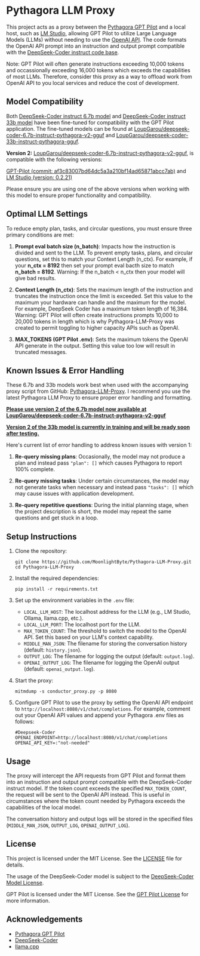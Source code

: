 # Pythagora LLM Proxy

This project acts as a proxy between the [Pythagora GPT Pilot](https://github.com/Pythagora-io/gpt-pilot) and a local host, such as [LM Studio](https://lmstudio.ai), allowing GPT Pilot to utilize Large Language Models (LLMs) without needing to use the [OpenAI API](https://openai.com/). The code formats the OpenAI API prompt into an instruction and output prompt compatible with the [DeepSeek-Coder instruct code base](https://huggingface.co/deepseek-ai/deepseek-coder-6.7b-instruct).

Note: GPT Pilot will often generate instructions exceeding 10,000 tokens and occassionally exceeding 16,000 tokens which exceeds the capabilities of most LLMs. Therefore, consider this proxy as a way to offload work from OpenAI API to you local services and reduce the cost of development.

## Model Compatibility

Both [DeepSeek-Coder instruct 6.7b model](https://huggingface.co/deepseek-ai/deepseek-coder-6.7b-instruct) and [DeepSeek-Coder instruct 33b model](https://huggingface.co/deepseek-ai/deepseek-coder-33b-instruct) have been fine-tuned for compatibility with the GPT Pilot application. The fine-tuned models can be found at [LoupGarou/deepseek-coder-6.7b-instruct-pythagora-v2-gguf](https://huggingface.co/LoupGarou/deepseek-coder-6.7b-instruct-pythagora-v2-gguf) and [LoupGarou/deepseek-coder-33b-instruct-pythagora-gguf](https://huggingface.co/LoupGarou/deepseek-coder-33b-instruct-pythagora-gguf).

**Version 2:** [LoupGarou/deepseek-coder-6.7b-instruct-pythagora-v2-gguf](https://huggingface.co/LoupGarou/deepseek-coder-6.7b-instruct-pythagora-v2-gguf), is compatible with the following versions:

[GPT-Pilot (commit: af3c83007bd64dc5a3a210bf14ad65871abcc7ab)](https://github.com/Pythagora-io/gpt-pilot/tree/af3c83007bd64dc5a3a210bf14ad65871abcc7ab) and 
[LM Studio (version: 0.2.21)](https://releases.lmstudio.ai/windows/0.2.21/c/latest/LM-Studio-0.2.21-Setup.exe)

Please ensure you are using one of the above versions when working with this model to ensure proper functionality and compatibility.

## Optimal LLM Settings

To reduce empty plan, tasks, and circular questions, you must ensure three primary conditions are met:

1. **Prompt eval batch size (n_batch)**: Impacts how the instruction is divided and sent to the LLM. To prevent empty tasks, plans, and circular questions, set this to match your Context Length (n_ctx). For example, if your **n_ctx = 8192** then set your prompt eval bacth size to match **n_batch = 8192**. Warning: If the n_batch < n_ctx then your model will give bad results.

2. **Context Length (n_ctx)**: Sets the maximum length of the instruction and truncates the instruction once the limit is exceeded. Set this value to the maximum your hardware can handle and the maximum for the model. For example, DeepSeek Coder has a maximum token length of 16,384. Warning: GPT Pilot will often create instructions prompts 10,000 to 20,000 tokens in length which is why Pythagora-LLM-Proxy was created to permit toggling to higher capacity APIs such as OpenAI.

3. **MAX_TOKENS (GPT Pilot .env)**: Sets the maximum tokens the OpenAI API generate in the output. Setting this value too low will result in truncated messages.



## Known Issues & Error Handling

These 6.7b and 33b models work best when used with the accompanying proxy script from GitHub: [Pythagora-LLM-Proxy](https://github.com/MoonlightByte/Pythagora-LLM-Proxy). I recommend you use the latest Pythagora LLM Proxy to ensure proper error handling and formatting.

<u><b>Please use version 2 of the 6.7b model now available at [LoupGarou/deepseek-coder-6.7b-instruct-pythagora-v2-gguf](https://huggingface.co/LoupGarou/deepseek-coder-6.7b-instruct-pythagora-v2-gguf)</b></u>

<u><b>Version 2 of the 33b model is currently in training and will be ready soon after testing.</b></u>

Here's current list of error handling to address known issues with version 1:

1. **Re-query missing plans**: Occasionally, the model may not produce a plan and instead pass `"plan": []` which causes Pythagora to report 100% complete.

2. **Re-query missing tasks**: Under certain circumstances, the model may not generate tasks when necessary and instead pass `"tasks": []` which may cause issues with application development.

3. **Re-query repetitive questions**: During the initial planning stage, when the project description is short, the model may repeat the same questions and get stuck in a loop.

## Setup Instructions

1. Clone the repository:
   ```
   git clone https://github.com/MoonlightByte/Pythagora-LLM-Proxy.git
   cd Pythagora-LLM-Proxy
   ```

2. Install the required dependencies:
   ```
   pip install -r requirements.txt
   ```

3. Set up the environment variables in the `.env` file:
   - `LOCAL_LLM_HOST`: The localhost address for the LLM (e.g., LM Studio, Ollama, llama.cpp, etc.).
   - `LOCAL_LLM_PORT`: The localhost port for the LLM.
   - `MAX_TOKEN_COUNT`: The threshold to switch the model to the OpenAI API. Set this based on your LLM's context capability.
   - `MIDDLE_MAN_JSON`: The filename for storing the conversation history (default: `history.json`).
   - `OUTPUT_LOG`: The filename for logging the output (default: `output.log`).
   - `OPENAI_OUTPUT_LOG`: The filename for logging the OpenAI output (default: `openai_output.log`).

4. Start the proxy:
   ```
   mitmdump -s conductor_proxy.py -p 8080
   ```

5. Configure GPT Pilot to use the proxy by setting the OpenAI API endpoint to `http://localhost:8080/v1/chat/completions`. For example, comment out your OpenAI API values and append your Pythagora .env files as follows:
   ```
   #Deepseek-Coder
   OPENAI_ENDPOINT=http://localhost:8080/v1/chat/completions
   OPENAI_API_KEY=:"not-needed"
   ```

## Usage

The proxy will intercept the API requests from GPT Pilot and format them into an instruction and output prompt compatible with the DeepSeek-Coder instruct model. If the token count exceeds the specified `MAX_TOKEN_COUNT`, the request will be sent to the OpenAI API instead. This is useful in circumstances where the token count needed by Pythagora exceeds the capabilities of the local model.

The conversation history and output logs will be stored in the specified files (`MIDDLE_MAN_JSON`, `OUTPUT_LOG`, `OPENAI_OUTPUT_LOG`).

## License

This project is licensed under the MIT License. See the [LICENSE](LICENSE) file for details.

The usage of the DeepSeek-Coder model is subject to the [DeepSeek-Coder Model License](https://github.com/deepseek-ai/deepseek-coder/blob/main/LICENSE-MODEL).

GPT Pilot is licensed under the MIT License. See the [GPT Pilot License](https://github.com/Pythagora-io/gpt-pilot/blob/main/LICENSE) for more information.

## Acknowledgements

- [Pythagora GPT Pilot](https://github.com/Pythagora-io/pythagora)
- [DeepSeek-Coder](https://github.com/deepseek-ai/deepseek-coder)
- [llama.cpp](https://github.com/ggerganov/llama.cpp)
